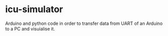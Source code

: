 # icu-simulator
Arduino and python code in order to transfer data from UART of an Arduino to a PC and visuialise it.
